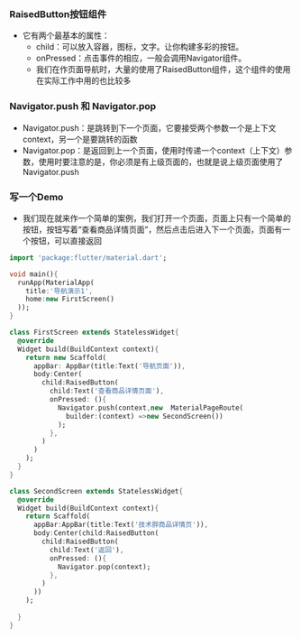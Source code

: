 ### RaisedButton按钮组件

* 它有两个最基本的属性：
    * child：可以放入容器，图标，文字。让你构建多彩的按钮。
    * onPressed：点击事件的相应，一般会调用Navigator组件。
    * 我们在作页面导航时，大量的使用了RaisedButton组件，这个组件的使用在实际工作中用的也比较多

### Navigator.push 和 Navigator.pop

* Navigator.push：是跳转到下一个页面，它要接受两个参数一个是上下文context，另一个是要跳转的函数
* Navigator.pop：是返回到上一个页面，使用时传递一个context（上下文）参数，使用时要注意的是，你必须是有上级页面的，也就是说上级页面使用了Navigator.push

### 写一个Demo
* 我们现在就来作一个简单的案例，我们打开一个页面，页面上只有一个简单的按钮，按钮写着“查看商品详情页面”，然后点击后进入下一个页面，页面有一个按钮，可以直接返回

```dart
import 'package:flutter/material.dart';

void main(){
  runApp(MaterialApp(
    title:'导航演示1',
    home:new FirstScreen()
  ));
}

class FirstScreen extends StatelessWidget{
  @override
  Widget build(BuildContext context){
    return new Scaffold(
      appBar: AppBar(title:Text('导航页面')),
      body:Center(
        child:RaisedButton(
          child:Text('查看商品详情页面'),
          onPressed: (){
            Navigator.push(context,new  MaterialPageRoute(
              builder:(context) =>new SecondScreen())
            );
          },
        )
      )
    );
  }
}

class SecondScreen extends StatelessWidget{
  @override
  Widget build(BuildContext context){
    return Scaffold(
      appBar:AppBar(title:Text('技术胖商品详情页')),
      body:Center(child:RaisedButton(
        child:RaisedButton(
          child:Text('返回'),
          onPressed: (){
            Navigator.pop(context);
          },
        )
      ))
    );
    
  }
}


```